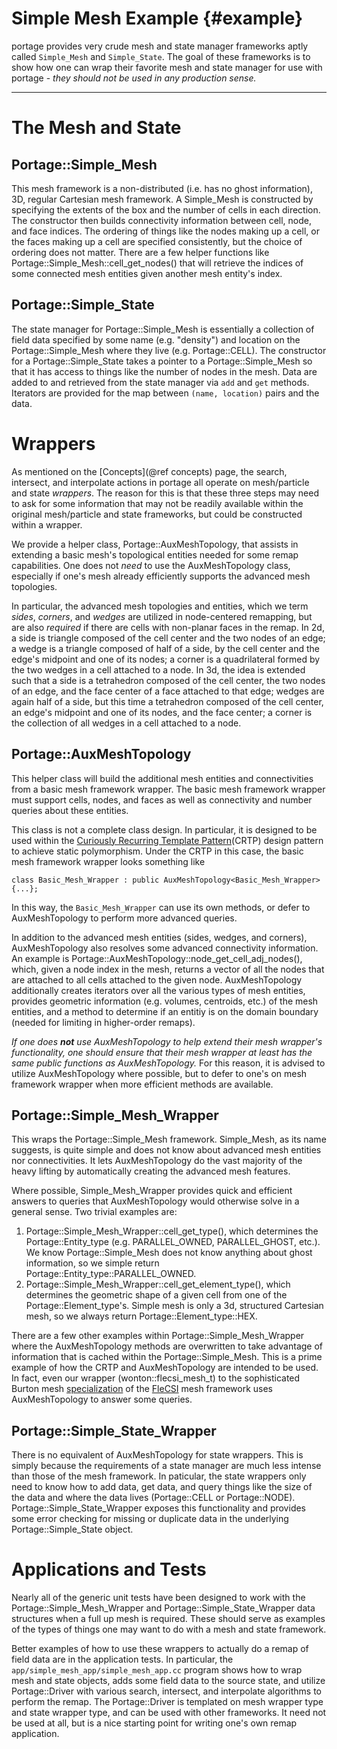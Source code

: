 # Simple Mesh Example    {#example}

portage provides very crude mesh and state manager frameworks aptly
called `Simple_Mesh` and `Simple_State`.  The goal of these frameworks
is to show how one can wrap their favorite mesh and state manager for
use with portage - _they should not be used in any production sense._

----

# The Mesh and State

## Portage::Simple_Mesh

This mesh framework is a non-distributed (i.e. has no ghost
information), 3D, regular Cartesian mesh framework.  A Simple_Mesh is
constructed by specifying the extents of the box and the number of
cells in each direction.  The constructor then builds connectivity
information between cell, node, and face indices.  The ordering of
things like the nodes making up a cell, or the faces making up a cell
are specified consistently, but the choice of ordering does not
matter.  There are a few helper functions like
Portage::Simple_Mesh::cell_get_nodes() that will retrieve the indices
of some connected mesh entities given another mesh entity's index.

## Portage::Simple_State

The state manager for Portage::Simple_Mesh is essentially a collection
of field data specified by some name (e.g. "density") and location on
the Portage::Simple_Mesh where they live (e.g. Portage::CELL).  The
constructor for a Portage::Simple_State takes a pointer to a
Portage::Simple_Mesh so that it has access to things like the number
of nodes in the mesh.  Data are added to and retrieved from the state
manager via `add` and `get` methods.  Iterators are provided for the
map between `(name, location)` pairs and the data.

# Wrappers

As mentioned on the [Concepts](@ref concepts) page, the search,
intersect, and interpolate actions in portage all operate on
mesh/particle and state _wrappers_.  The reason for this is that these
three steps may need to ask for some information that may not be
readily available within the original mesh/particle and state
frameworks, but could be constructed within a wrapper.

We provide a helper class, Portage::AuxMeshTopology, that assists in
extending a basic mesh's topological entities needed for some remap
capabilities.  One does not _need_ to use the AuxMeshTopology class,
especially if one's mesh already efficiently supports the advanced
mesh topologies.

In particular, the advanced mesh topologies and entities, which we
term _sides_, _corners_, and _wedges_ are utilized in node-centered
remapping, but are also _required_ if there are cells with non-planar
faces in the remap.  In 2d, a side is triangle composed of the cell
center and the two nodes of an edge; a wedge is a triangle composed of
half of a side, by the cell center and the edge's midpoint and one of
its nodes; a corner is a quadrilateral formed by the two wedges in a
cell attached to a node.  In 3d, the idea is extended such that a side
is a tetrahedron composed of the cell center, the two nodes of an
edge, and the face center of a face attached to that edge; wedges are
again half of a side, but this time a tetrahedron composed of the cell
center, an edge's midpoint and one of its nodes, and the face center;
a corner is the collection of all wedges in a cell attached to a node.

## Portage::AuxMeshTopology

This helper class will build the additional mesh entities and
connectivities from a basic mesh framework wrapper.  The basic mesh
framework wrapper must support cells, nodes, and faces as well as
connectivity and number queries about these entities.

This class is not a complete class design.  In particular, it is
designed to be used within
the
[Curiously Recurring Template Pattern](https://en.m.mwikipedia.org/wiki/Curiously_recurring_template_pattern)(CRTP)
design pattern to achieve static polymorphism.  Under the CRTP in this
case, the basic mesh framework wrapper looks something like

~~~{.cc}
class Basic_Mesh_Wrapper : public AuxMeshTopology<Basic_Mesh_Wrapper> {...};
~~~

In this way, the `Basic_Mesh_Wrapper` can use its own methods, or
defer to AuxMeshTopology to perform more advanced queries.

In addition to the advanced mesh entities (sides, wedges, and
corners), AuxMeshTopology also resolves some advanced connectivity
information.  An example is
Portage::AuxMeshTopology::node_get_cell_adj_nodes(), which, given a node index
in the mesh, returns a vector of all the nodes that are attached to
all cells attached to the given node.  AuxMeshTopology additionally
creates iterators over all the various types of mesh entities,
provides geometric information (e.g. volumes, centroids, etc.) of the
mesh entities, and a method to determine if an entitiy is on the
domain boundary (needed for limiting in higher-order remaps).

_If one does **not** use AuxMeshTopology to help extend their mesh
wrapper's functionality, one should ensure that their mesh wrapper at
least has the same public functions as AuxMeshTopology._ For this
reason, it is advised to utilize AuxMeshTopology where possible, but
to defer to one's on mesh framework wrapper when more efficient
methods are available.

## Portage::Simple_Mesh_Wrapper

This wraps the Portage::Simple_Mesh framework.  Simple_Mesh, as its
name suggests, is quite simple and does not know about advanced mesh
entities nor connectivities.  It lets AuxMeshTopology do the vast
majority of the heavy lifting by automatically creating the advanced
mesh features.

Where possible, Simple_Mesh_Wrapper provides quick and efficient
answers to queries that AuxMeshTopology would otherwise solve in a
general sense.  Two trivial examples are:

1. Portage::Simple_Mesh_Wrapper::cell_get_type(), which determines the
   Portage::Entity_type (e.g. PARALLEL_OWNED, PARALLEL_GHOST, etc.).
   We know Portage::Simple_Mesh does not know anything about ghost
   information, so we simple return
   Portage::Entity_type::PARALLEL_OWNED.
2. Portage::Simple_Mesh_Wrapper::cell_get_element_type(), which
   determines the geometric shape of a given cell from one of the
   Portage::Element_type's.  Simple mesh is only a 3d, structured
   Cartesian mesh, so we always return Portage::Element_type::HEX.

There are a few other examples within Portage::Simple_Mesh_Wrapper
where the AuxMeshTopology methods are overwritten to take advantage of
information that is cached within the Portage::Simple_Mesh.  This is a
prime example of how the CRTP and AuxMeshTopology are intended to be
used.  In fact, even our wrapper (wonton::flecsi_mesh_t) to the
sophisticated Burton
mesh [specialization](https://github.com/laristra/flecsi-sp) of
the [FleCSI](https://github.com/laristra/flecsi) mesh framework uses
AuxMeshTopology to answer some queries.

## Portage::Simple_State_Wrapper

There is no equivalent of AuxMeshTopology for state wrappers.  This is
simply because the requirements of a state manager are much less
intense than those of the mesh framework.  In paticular, the state
wrappers only need to know how to add data, get data, and query things
like the size of the data and where the data lives (Portage::CELL or
Portage::NODE).  Portage::Simple_State_Wrapper exposes this
functionality and provides some error checking for missing or
duplicate data in the underlying Portage::Simple_State object.

# Applications and Tests

Nearly all of the generic unit tests have been designed to work with
the Portage::Simple_Mesh_Wrapper and Portage::Simple_State_Wrapper
data structures when a full up mesh is required.  These should serve
as examples of the types of things one may want to do with a mesh and
state framework.

Better examples of how to use these wrappers to actually do a remap of
field data are in the application tests.  In particular, the
`app/simple_mesh_app/simple_mesh_app.cc` program shows how to wrap
mesh and state objects, adds some field data to the source state, and
utilize Portage::Driver with various search, intersect, and
interpolate algorithms to perform the remap.  The Portage::Driver is
templated on mesh wrapper type and state wrapper type, and can be used
with other frameworks.  It need not be used at all, but is a nice
starting point for writing one's own remap application.
